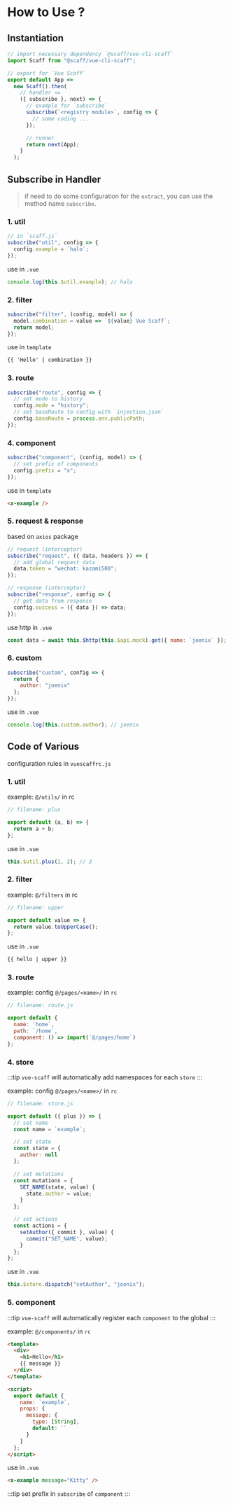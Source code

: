# How to Use ?

## Instantiation

```js
// import necessary dependency `@scaff/vue-cli-scaff`
import Scaff from "@scaff/vue-cli-scaff";

// export for `Vue Scaff`
export default App =>
  new Scaff().then(
    // handler <=
    ({ subscribe }, next) => {
      // example for `subscribe`
      subscribe(`<registry module>`, config => {
        // some coding ...
      });

      // runner
      return next(App);
    }
  );
```

## Subscribe in Handler

> if need to do some configuration for the `extract`, you can use the method name `subscribe`.

### 1. util

```js
// in `scaff.js`
subscribe("util", config => {
  config.example = `halo`;
});
```

use in `.vue`

```js
console.log(this.$util.example); // halo
```

### 2. filter

```js
subscribe("filter", (config, model) => {
  model.combination = value => `${value} Vue Scaff`;
  return model;
});
```

use in `template`

```html
{{ 'Hello' | combination }}
```

### 3. route

```js
subscribe("route", config => {
  // set mode to history
  config.mode = "history";
  // set baseRoute to config with `injection.json`
  config.baseRoute = process.env.publicPath;
});
```

### 4. component

```js
subscribe("component", (config, model) => {
  // set prefix of components
  config.prefix = "x";
});
```

use in `template`

```html
<x-example />
```

### 5. request & response

based on `axios` package

```js
// request (interceptor)
subscribe("request", ({ data, headers }) => {
  // add global request data
  data.token = "wechat: kazami500";
});

// response (interceptor)
subscribe("response", config => {
  // get data from response
  config.success = ({ data }) => data;
});
```

use http in `.vue`

```js
const data = await this.$http(this.$api.mock).get({ name: `joenix` });
```

### 6. custom

```js
subscribe("custom", config => {
  return {
    author: "joenix"
  };
});
```

use in `.vue`

```js
console.log(this.custom.author); // joenix
```

## Code of Various

configuration rules in `vuescaffrc.js`

### 1. util

example: `@/utils/` in rc

```js
// filename: plus

export default (a, b) => {
  return a + b;
};
```

use in `.vue`

```js
this.$util.plus(1, 2); // 3
```

### 2. filter

example: `@/filters` in rc

```js
// filename: upper

export default value => {
  return value.toUpperCase();
};
```

use in `.vue`

```html
{{ hello | upper }}
```

### 3. route

example: config `@/pages/<name>/` in `rc`

```js
// filename: route.js

export default {
  name: `home`,
  path: `/home`,
  component: () => import(`@/pages/home`)
};
```

### 4. store

:::tip
`vue-scaff` will automatically add namespaces for each `store`
:::

example: config `@/pages/<name>/` in `rc`

```js
// filename: store.js

export default ({ plus }) => {
  // set name
  const name = `example`;

  // set state
  const state = {
    author: null
  };

  // set mutations
  const mutations = {
    SET_NAME(state, value) {
      state.author = value;
    }
  };

  // set actions
  const actions = {
    setAuthor({ commit }, value) {
      commit("SET_NAME", value);
    }
  };
};
```

use in `.vue`

```js
this.$store.dispatch("setAuthor", "joenix");
```

### 5. component

:::tip
`vue-scaff` will automatically register each `component` to the global
:::

example: `@/components/` in `rc`

```html
<template>
  <div>
    <h1>Hello</h1>
    {{ message }}
  </div>
</template>

<script>
  export default {
    name: `example`,
    props: {
      message: {
        type: [String],
        default: ``
      }
    }
  };
</script>
```

use in `.vue`

```html
<x-example message="Kitty" />
```

:::tip
set prefix in `subscribe` of `component`
:::
